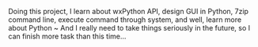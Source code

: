 Doing this project, I learn about wxPython API, design GUI in Python, 7zip command line, execute command through system, and well, learn more about Python ~
And I really need to take things seriously in the future, so I can finish more task than this time...
